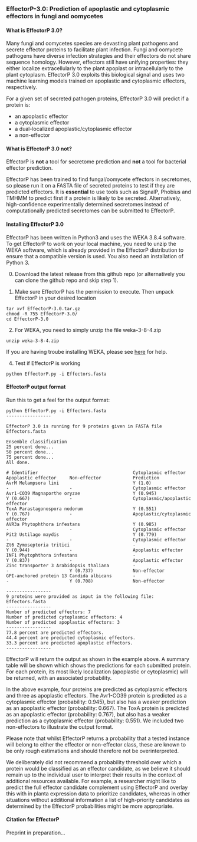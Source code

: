 ### EffectorP-3.0: Prediction of apoplastic and cytoplasmic effectors in fungi and oomycetes

#### What is EffectorP 3.0?

Many fungi and oomycetes species are devasting plant pathogens and secrete effector proteins to facilitate plant infection. Fungi and oomycete pathogens have diverse infection strategies and their effectors do not share sequence homology. However, effectors still have unifying properties: they either localize extracellularly to the plant apoplast or intracellularly to the plant cytoplasm. EffectorP 3.0 exploits this biological signal and uses two machine learning models trained on apoplastic and cytoplasmic effectors, respectively.

For a given set of secreted pathogen proteins, EffectorP 3.0 will predict if a protein is:
* an apoplastic effector
* a cytoplasmic effector
* a dual-localized apoplastic/cytoplasmic effector
* a non-effector

#### What is EffectorP 3.0 not?

EffectorP is **not** a tool for secretome prediction and **not** a tool for bacterial effector prediction. 

EffectorP has been trained to find fungal/oomycete effectors in secretomes, so please run it on a FASTA file of secreted proteins 
to test if they are predicted effectors. It is **essential** 
to use tools such as SignalP, Phobius and TMHMM	to predict first if a protein is likely to be secreted.
Alternatively, high-confidence experimentally determined secretomes instead of computationally predicted secretomes can be submitted to EffectorP. 

#### Installing EffectorP 3.0

EffectorP has been written in Python3 and uses the WEKA 3.8.4 software. To get EffectorP to work on your local machine, you need to unzip the WEKA software, which is already provided in the EffectorP distribution to ensure that a compatible version is used. You also need an installation of Python 3.

0. Download the latest release from this github repo (or alternatively you can clone the github repo and skip step 1).

1. Make sure EffectorP has the permission to execute. Then unpack EffectorP in your desired location
```
tar xvf EffectorP-3.0.tar.gz
chmod -R 755 EffectorP-3.0/
cd EffectorP-3.0
```

2. For WEKA, you need to simply unzip the file weka-3-8-4.zip
```
unzip weka-3-8-4.zip
```
If you are having troube installing WEKA, please see [here](https://www.cs.waikato.ac.nz/~ml/weka/index.html) for help. 

4. Test if EffectorP is working
```
python EffectorP.py -i Effectors.fasta
```

#### EffectorP output format
Run this to get a feel for the output format:
```
python EffectorP.py -i Effectors.fasta
-----------------

EffectorP 3.0 is running for 9 proteins given in FASTA file Effectors.fasta

Ensemble classification
25 percent done...
50 percent done...
75 percent done...
All done.

# Identifier                                    Cytoplasmic effector    Apoplastic effector     Non-effector            Prediction
AvrM Melampsora lini                            Y (1.0)                 -                       -                       Cytoplasmic effector
Avr1-CO39 Magnaporthe oryzae                    Y (0.945)               Y (0.667)               -                       Cytoplasmic/apoplastic effector
ToxA Parastagonospora nodorum                   Y (0.551)               Y (0.767)               -                       Apoplastic/cytoplasmic effector
AVR3a Phytophthora infestans                    Y (0.985)               -                       -                       Cytoplasmic effector
Pit2 Ustilago maydis                            Y (0.779)               -                       -                       Cytoplasmic effector
Zt6 Zymoseptoria tritici                        -                       Y (0.944)               -                       Apoplastic effector
INF1 Phytophthora infestans                     -                       Y (0.837)               -                       Apoplastic effector
Zinc transporter 3 Arabidopsis thaliana         -                       -                       Y (0.737)               Non-effector
GPI-anchored protein 13 Candida albicans        -                       -                       Y (0.708)               Non-effector

-----------------
9 proteins were provided as input in the following file: Effectors.fasta
-----------------
Number of predicted effectors: 7
Number of predicted cytoplasmic effectors: 4
Number of predicted apoplastic effectors: 3
-----------------
77.8 percent are predicted effectors.
44.4 percent are predicted cytoplasmic effectors.
33.3 percent are predicted apoplastic effectors.
-----------------
```

EffectorP will return the output as shown in the example above. A summary table will be shown which shows the predictions for each submitted protein.
For each protein, its most likely localization (apoplastic or cytoplasmic) will be returned, with an associated probability.

In the above example, four proteins are predicted as cytoplasmic effectors and three as apoplastic effectors. 
The Avr1-CO39 protein is predicted as a cytoplasmic effector (probability: 0.945), but also has a weaker prediction as an apoplastic effector (probability: 0.667). 
The ToxA protein is predicted as an apoplastic effector (probability: 0.767), but also has a weaker prediction as a cytoplasmic effector (probability: 0.551).
We included two non-effectors to illustrate the output format. 

Please note that whilst EffectorP returns a probability that a tested instance will belong to either the effector or non-effector class, these are known to be only rough estimations and should therefore not be overinterpreted.

We deliberately did not recommend a probability threshold over which a protein would be classified as an effector candidate, as we believe it should remain up to the individual user to interpret their results in the context of additional resources available. For example, a researcher might like to predict the full effector candidate complement using EffectorP and overlay this with in planta expression data to prioritize candidates, whereas in other situations without additional information a list of high-priority candidates as determined by the EffectorP probabilities might be more appropriate. 

#### Citation for EffectorP 

Preprint in preparation...
